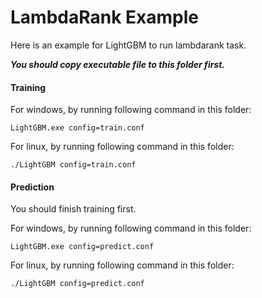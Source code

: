 LambdaRank Example
=====================
Here is an example for LightGBM to run lambdarank task.

***You should copy executable file to this folder first.***

#### Training

For windows, by running following command in this folder:
```
LightGBM.exe config=train.conf
```


For linux, by running following command in this folder:
```
./LightGBM config=train.conf
```

#### Prediction

You should finish training first.

For windows, by running following command in this folder:
```
LightGBM.exe config=predict.conf
```

For linux, by running following command in this folder:
```
./LightGBM config=predict.conf
```

